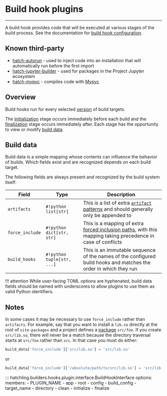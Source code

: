 # Build hook plugins

-----

A build hook provides code that will be executed at various stages of the build process. See the documentation for [build hook configuration](../../config/build.md#build-hooks).

## Known third-party

- [hatch-autorun](https://github.com/ofek/hatch-autorun) - used to inject code into an installation that will automatically run before the first import
- [hatch-jupyter-builder](https://github.com/jupyterlab/hatch-jupyter-builder) - used for packages in the Project Jupyter ecosystem
- [hatch-mypyc](https://github.com/ofek/hatch-mypyc) - compiles code with [Mypyc](https://github.com/mypyc/mypyc)

## Overview

Build hooks run for every selected [version](../../config/build.md#versions) of build targets.

The [initialization](#hatchling.builders.hooks.plugin.interface.BuildHookInterface.initialize) stage occurs immediately before each build and the [finalization](#hatchling.builders.hooks.plugin.interface.BuildHookInterface.finalize) stage occurs immediately after. Each stage has the opportunity to view or modify [build data](#build-data).

## Build data

Build data is a simple mapping whose contents can influence the behavior of builds. Which fields exist and are recognized depends on each build target.

The following fields are always present and recognized by the build system itself:

| Field | Type | Description |
| --- | --- | --- |
| `artifacts` | `#!python list[str]` | This is a list of extra [`artifact` patterns](../../config/build.md#artifacts) and should generally only be appended to |
| `force_include` | `#!python dict[str, str]` | This is a mapping of extra [forced inclusion paths](../../config/build.md#forced-inclusion), with this mapping taking precedence in case of conflicts |
| `build_hooks` | `#!python tuple[str, ...]` | This is an immutable sequence of the names of the configured build hooks and matches the order in which they run |

!!! attention
    While user-facing TOML options are hyphenated, build data fields should be named with underscores to allow plugins to use them as valid Python identifiers.

## Notes

In some cases it may be necessary to use `force_include` rather than `artifacts`. For example, say that you want to install a `lib.so` directly at the root of `site-packages` and a project defines a [package](../../config/build.md#packages) `src/foo`. If you create `src/lib.so`, there will never be a match because the directory traversal starts at `src/foo` rather than `src`. In that case you must do either:

```python
build_data['force_include']['src/lib.so'] = 'src/lib.so'
```

or

```python
build_data['force_include']['/absolute/path/to/src/lib.so'] = 'src/lib.so'
```

::: hatchling.builders.hooks.plugin.interface.BuildHookInterface
    options:
      members:
      - PLUGIN_NAME
      - app
      - root
      - config
      - build_config
      - target_name
      - directory
      - clean
      - initialize
      - finalize
